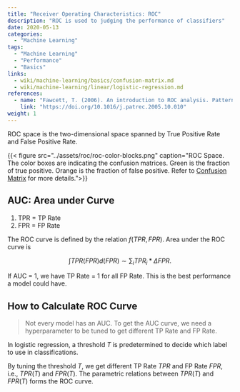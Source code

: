 ```yaml
---
title: "Receiver Operating Characteristics: ROC"
description: "ROC is used to judging the performance of classifiers"
date: 2020-05-13
categories:
  - "Machine Learning"
tags:
  - "Machine Learning"
  - "Performance"
  - "Basics"
links:
  - wiki/machine-learning/basics/confusion-matrix.md
  - wiki/machine-learning/linear/logistic-regression.md
references:
  - name: "Fawcett, T. (2006). An introduction to ROC analysis. Pattern Recognition Letters, 27(8), 861–874."
    link: "https://doi.org/10.1016/j.patrec.2005.10.010"
weight: 1
---
```


ROC space is the two-dimensional space spanned by True Positive Rate and False Positive Rate.

{{< figure src="../assets/roc/roc-color-blocks.png" caption="ROC Space. The color boxes are indicating the confusion matrices. Green is the fraction of true positive. Orange is the fraction of false positive. Refer to [Confusion Matrix](/wiki/machine-learning/basics/confusion-matrix/) for more details.">}}


## AUC: Area under Curve

1. TPR = TP Rate
2. FPR = FP Rate

The ROC curve is defined by the relation $f(TPR, FPR)$. Area under the ROC curve is

$$
\int TPR(FPR) d(FPR) \sim \sum_i TPR_i *\Delta FPR.
$$

If AUC = 1, we have TP Rate = 1 for all FP Rate. This is the best performance a model could have.

## How to Calculate ROC Curve

> Not every model has an AUC. To get the AUC curve, we need a hyperparameter to be tuned to get different TP Rate and FP Rate.

In logistic regression, a threshold $T$ is predetermined to decide which label to use in classifications.

By tuning the threshold $T$, we get different TP Rate $TPR$ and FP Rate $FPR$, i.e., $TPR(T)$ and $FPR(T)$. The parametric relations between $TPR(T)$ and $FPR(T)$ forms the ROC curve.
